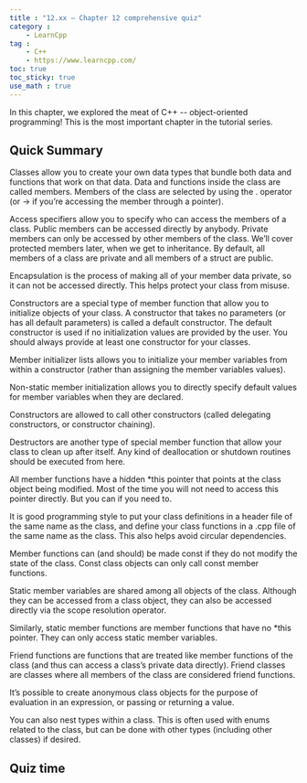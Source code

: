 ```yaml
---
title : "12.xx — Chapter 12 comprehensive quiz"
category :
    - LearnCpp
tag : 
    - C++
    - https://www.learncpp.com/
toc: true  
toc_sticky: true
use_math : true
---
```



In this chapter, we explored the meat of C++ -- object-oriented programming! This is the most important chapter in the tutorial series.


## Quick Summary

Classes allow you to create your own data types that bundle both data and functions that work on that data. Data and functions inside the class are called members. Members of the class are selected by using the . operator (or -> if you’re accessing the member through a pointer).

Access specifiers allow you to specify who can access the members of a class. Public members can be accessed directly by anybody. Private members can only be accessed by other members of the class. We’ll cover protected members later, when we get to inheritance. By default, all members of a class are private and all members of a struct are public.

Encapsulation is the process of making all of your member data private, so it can not be accessed directly. This helps protect your class from misuse.

Constructors are a special type of member function that allow you to initialize objects of your class. A constructor that takes no parameters (or has all default parameters) is called a default constructor. The default constructor is used if no initialization values are provided by the user. You should always provide at least one constructor for your classes.

Member initializer lists allows you to initialize your member variables from within a constructor (rather than assigning the member variables values).

Non-static member initialization allows you to directly specify default values for member variables when they are declared.

Constructors are allowed to call other constructors (called delegating constructors, or constructor chaining).

Destructors are another type of special member function that allow your class to clean up after itself. Any kind of deallocation or shutdown routines should be executed from here.

All member functions have a hidden *this pointer that points at the class object being modified. Most of the time you will not need to access this pointer directly. But you can if you need to.

It is good programming style to put your class definitions in a header file of the same name as the class, and define your class functions in a .cpp file of the same name as the class. This also helps avoid circular dependencies.

Member functions can (and should) be made const if they do not modify the state of the class. Const class objects can only call const member functions.

Static member variables are shared among all objects of the class. Although they can be accessed from a class object, they can also be accessed directly via the scope resolution operator.

Similarly, static member functions are member functions that have no *this pointer. They can only access static member variables.

Friend functions are functions that are treated like member functions of the class (and thus can access a class’s private data directly). Friend classes are classes where all members of the class are considered friend functions.

It’s possible to create anonymous class objects for the purpose of evaluation in an expression, or passing or returning a value.

You can also nest types within a class. This is often used with enums related to the class, but can be done with other types (including other classes) if desired.


## Quiz time